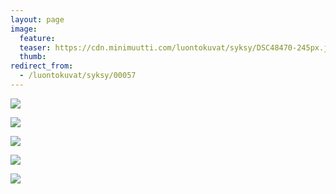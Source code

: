 ```yaml
---
layout: page
image:
  feature:
  teaser: https://cdn.minimuutti.com/luontokuvat/syksy/DSC48470-245px.jpg
  thumb:
redirect_from:
  - /luontokuvat/syksy/00057
---
```


![](https://cdn.minimuutti.com/luontokuvat/syksy/DSC48437-800px.jpg)

![](https://cdn.minimuutti.com/luontokuvat/syksy/DSC48451-800px.jpg)

![](https://cdn.minimuutti.com/luontokuvat/syksy/DSC48470-800px.jpg)

![](https://cdn.minimuutti.com/luontokuvat/syksy/DSC48475-800px.jpg)

![](https://cdn.minimuutti.com/luontokuvat/syksy/DSC48478-800px.jpg)
